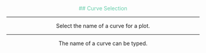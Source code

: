<center>
<font color="#66cdaa">
## Curve Selection
</font>
	
***

Select the name of a curve for a plot.

***

The name of a curve can be typed.

</center>